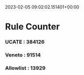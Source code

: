 2023-02-05 09:02:02.151401+00:00
# Rule Counter 
 ### UCATE : 384126

 ### Veneto : 91514

 ### Allowlist : 13929